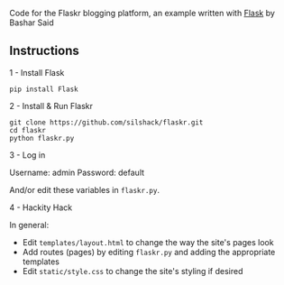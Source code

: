 Code for the Flaskr blogging platform, an example written with [Flask](http://flask.pocoo.org/) by Bashar Said

## Instructions

1 - Install Flask

```
pip install Flask
```

2 - Install & Run Flaskr

```
git clone https://github.com/silshack/flaskr.git
cd flaskr
python flaskr.py
```

3 - Log in

Username: admin
Password: default

And/or edit these variables in `flaskr.py`.

4 - Hackity Hack

In general:
* Edit `templates/layout.html` to change the way the site's pages look
* Add routes (pages) by editing `flaskr.py` and adding the appropriate templates
* Edit `static/style.css` to change the site's styling if desired

